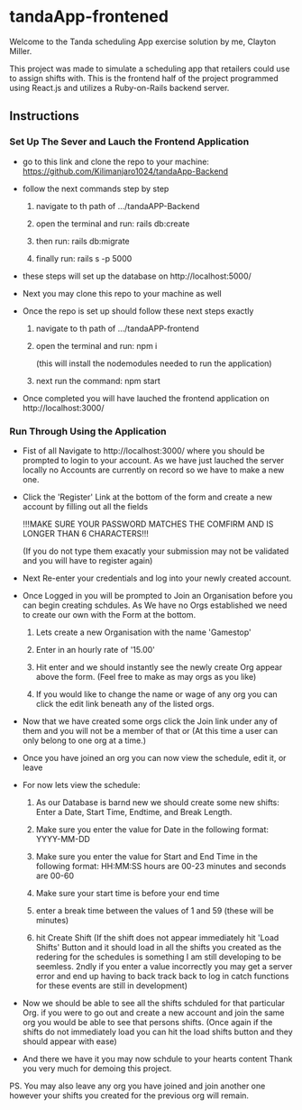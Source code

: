 # tandaApp-frontened
Welcome to the Tanda scheduling App exercise solution by me, Clayton Miller.

This project was made to simulate a scheduling app that retailers could use to assign shifts with. This is the frontend half of the project programmed using React.js and utilizes a Ruby-on-Rails backend server.

## Instructions

### Set Up The Sever and Lauch the Frontend Application
- go to this link and clone the repo to your machine: https://github.com/Kilimanjaro1024/tandaApp-Backend

- follow the next commands step by step 
    
    1. navigate to th path of .../tandaAPP-Backend

    2. open the terminal and run: rails db:create

    3. then run: rails db:migrate

    4. finally run: rails s -p 5000

- these steps will set up the database on http://localhost:5000/

- Next you may clone this repo to your machine as well

- Once the repo is set up should follow these next steps exactly

    1. navigate to th path of .../tandaAPP-frontend

    2. open the terminal and run: npm i 
    
        (this will install the nodemodules needed to run the application)

    3. next run the command: npm start

- Once completed you will have lauched the frontend application on http://localhost:3000/

### Run Through Using the Application
- Fist of all Navigate to http://localhost:3000/ where you should be prompted to login to your account. As we have just lauched the server locally no Accounts are currently on record so we have to make a new one.

- Click the 'Register' Link at the bottom of the form and create a new account by filling out all the fields 

    !!!MAKE SURE YOUR PASSWORD MATCHES THE COMFIRM AND IS LONGER THAN 6 CHARACTERS!!! 
        
    (If you do not type them exacatly your submission may not be validated and you will have to register again)

- Next Re-enter your credentials and log into your newly created account.

- Once Logged in you will be prompted to Join an Organisation before you can begin creating schdules. As We have no Orgs established we need to create our own with the Form at the bottom.

    1. Lets create a new Organisation with the name 'Gamestop'

    2. Enter in an hourly rate of '15.00'

    3. Hit enter and we should instantly see the newly create Org appear above the form. (Feel free to make as may orgs as you like)

    4. If you would like to change the name or wage of any org you can click the edit link beneath any of the listed orgs.

- Now that we have created some orgs click the Join link under any of them and you will not be a member of that or (At this time a user can only belong to one org at a time.)

- Once you have joined an org you can now view the schedule, edit it, or leave

- For now lets view the schedule:

    1. As our Database is barnd new we should create some new shifts: Enter a Date, Start Time, Endtime, and Break Length.

    2. Make sure you enter the value for Date in the following format: YYYY-MM-DD

    3. Make sure you enter the value for Start and End Time in the following format: HH:MM:SS  hours are 00-23 minutes and seconds are 00-60 
    
    4. Make sure your start time is before your end time

    5. enter a break time between the values of 1 and 59 (these will be minutes) 

    6. hit Create Shift (If the shift does not appear immediately hit 'Load Shifts' Button and it should load in all the shifts you created as the redering for the schedules is something I am still developing to be seemless. 2ndly if you enter a value incorrectly you may get a server error and end up having to back track back to log in catch functions for these events are still in development)

- Now we should be able to see all the shifts schduled for that particular Org. if you were to go out and create a new account and join the same org you would be able to see that persons shifts. (Once again if the shifts do not immediately load you can hit the load shifts button and they should appear with ease)

- And there we have it you may now schdule to your hearts content Thank you very much for demoing this project.

PS. You may also leave any org you have joined and join another one however your shifts you created for the previous org will remain.
